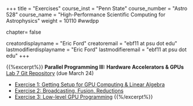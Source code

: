 +++
title = "Exercises"
course_inst = "Penn State"
course_number = "Astro 528"
course_name = "High-Performance Scientific Computing for Astrophysics"
weight = 10110  #wwdpp

chapter= false

creatordisplayname = "Eric Ford"
creatoremail = "ebf11 at psu dot edu"
lastmodifierdisplayname = "Eric Ford"
lastmodifieremail = "ebf11 at psu dot edu"
+++


{{%excerpt%}}
<b>Parallel Programming III: Hardware Accelerators & GPUs </b><br />
[Lab 7 Git Repository](https://github.com/PsuAstro528/lab7-start) (due March 24)

- [Exercise 1:  Getting Setup for GPU Computing & Linear Algebra](https://nbviewer.jupyter.org/github/PsuAstro528/lab7-start/blob/master/ex1.ipynb)
- [Exercise 2:  Broadcasting, Fusion, Reductions](https://nbviewer.jupyter.org/github/PsuAstro528/lab7-start/blob/master/ex2.ipynb)
- [Exercise 3:  Low-level GPU Programming](https://nbviewer.jupyter.org/github/PsuAstro528/lab7-start/blob/master/ex3.ipynb)
{{%/excerpt%}}
